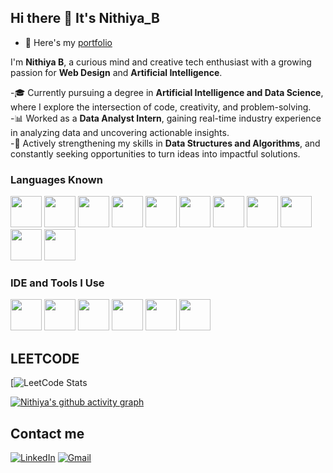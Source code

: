## Hi there 👋 It's Nithiya_B

- 🔭 Here's my [portfolio](https://nithiyaaaaa.github.io/projects/portfolio/index.html)                                              

I'm **Nithiya B**, a curious mind and creative tech enthusiast with a growing passion for **Web Design** and **Artificial Intelligence**.

-🎓 Currently pursuing a degree in **Artificial Intelligence and Data Science**, where I explore the intersection of code, creativity, and problem-solving.  
-📊 Worked as a **Data Analyst Intern**, gaining real-time industry experience in analyzing data and uncovering actionable insights.    
-🧠 Actively strengthening my skills in **Data Structures and Algorithms**, and constantly seeking opportunities to turn ideas into impactful solutions.

### Languages Known
<img height="50" width="50" src="https://img.icons8.com/color/48/000000/python.png"/> <img height="50" width="50" src="https://img.icons8.com/color/48/000000/c-programming.png"/> <img height="50" width="50" src="https://img.icons8.com/color/48/000000/java-coffee-cup-logo.png"/> <img height="50" width="50" src="https://img.icons8.com/color/48/000000/html-5.png"/> <img height="50" width="50" src="https://img.icons8.com/color/48/000000/css3.png" />  <img height="50" width="50" src="https://img.icons8.com/color/48/000000/bootstrap.png" />
<img height="50" width="50" src="https://img.icons8.com/color/48/000000/javascript.png"/> <img height="50" width="50" src="https://img.icons8.com/color/48/000000/react-native.png"/>  <img height="50" width="50" src="https://img.icons8.com/color/48/000000/mysql-logo.png"/> <img height="50" width="50" src="https://img.icons8.com/color/48/000000/mongodb.png"/> <img height="50" width="50" src="https://img.icons8.com/color/48/000000/nodejs.png"/>  

### IDE and Tools I Use
<img height="50" width="50" src="https://img.icons8.com/color/48/000000/visual-studio-code-2019.png"/>  <img height="50" width="50" src="https://img.icons8.com/color/50/000000/git.png"/> <img height="50" width="50" src="https://img.icons8.com/?size=100&id=F4uMFPZgS0gt&format=png&color=000000"/> <img height="50" src="https://img.icons8.com/officel/480/null/java-eclipse.png"/>  <img height="50" width="50" src="https://img.icons8.com/color/48/000000/figma--v1.png"/> <img height="50" width="50" src="https://img.icons8.com/?size=100&id=iWw83PVcBpLw&format=png&color=000000"/>

## LEETCODE
[![LeetCode Stats](https://leetcard.jacoblin.cool/Nithiya_B?theme=dark&font=Viga)

[![Nithiya's github activity graph](https://github-readme-activity-graph.vercel.app/graph?username=Nithiyaaaaa&bg_color=000000&color=ffffff&line=763271&point=b6a5a5&area=true&hide_border=true)](https://github.com/ashutosh00710/github-readme-activity-graph)

## Contact me
[![LinkedIn](https://img.shields.io/badge/LinkedIn-blue?style=for-the-badge&logo=linkedin&logoColor=white)](https://www.linkedin.com/in/nithiya-b-0006b22a1)
[![Gmail](https://img.shields.io/badge/Gmail-D14836?style=for-the-badge&logo=gmail&logoColor=white)](mailto:nithiyabaskarr@gmail.com)
